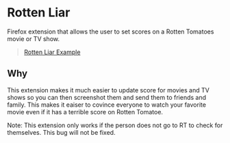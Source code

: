 # Rotten Liar

Firefox extension that allows the user to set scores on a Rotten Tomatoes movie or TV show.

<blockquote class="imgur-embed-pub" lang="en" data-id="a/hPq6Mpv"  ><a href="//imgur.com/a/hPq6Mpv">Rotten Liar Example</a></blockquote><script async src="//s.imgur.com/min/embed.js" charset="utf-8"></script>

## Why

This extension makes it much easier to update score for movies and TV shows so you can then screenshot them and send them to friends and family. This makes it eaiser to covince everyone to watch your favorite movie even if it has a terrible score on Rotten Tomatoe.

Note: This extension only works if the person does not go to RT to check for themselves. This bug will not be fixed.
